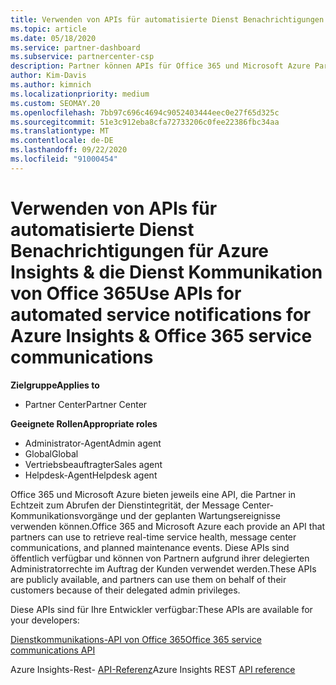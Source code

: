 ```yaml
---
title: Verwenden von APIs für automatisierte Dienst Benachrichtigungen
ms.topic: article
ms.date: 05/18/2020
ms.service: partner-dashboard
ms.subservice: partnercenter-csp
description: Partner können APIs für Office 365 und Microsoft Azure Partner für Echtzeitdienst Integrität, Nachrichten Center Kommunikation und geplante Wartungs Ereignisse verwenden.
author: Kim-Davis
ms.author: kimnich
ms.localizationpriority: medium
ms.custom: SEOMAY.20
ms.openlocfilehash: 7bb97c696c4694c9052403444eec0e27f65d325c
ms.sourcegitcommit: 51e3c912eba8cfa72733206c0fee22386fbc34aa
ms.translationtype: MT
ms.contentlocale: de-DE
ms.lasthandoff: 09/22/2020
ms.locfileid: "91000454"
---
```

# <a name="use-apis-for-automated-service-notifications-for-azure-insights--office-365-service-communications"></a><span data-ttu-id="53d28-103">Verwenden von APIs für automatisierte Dienst Benachrichtigungen für Azure Insights & die Dienst Kommunikation von Office 365</span><span class="sxs-lookup"><span data-stu-id="53d28-103">Use APIs for automated service notifications for Azure Insights & Office 365 service communications</span></span>

<span data-ttu-id="53d28-104">**Zielgruppe**</span><span class="sxs-lookup"><span data-stu-id="53d28-104">**Applies to**</span></span>

-  <span data-ttu-id="53d28-105">Partner Center</span><span class="sxs-lookup"><span data-stu-id="53d28-105">Partner Center</span></span>

<span data-ttu-id="53d28-106">**Geeignete Rollen**</span><span class="sxs-lookup"><span data-stu-id="53d28-106">**Appropriate roles**</span></span>

- <span data-ttu-id="53d28-107">Administrator-Agent</span><span class="sxs-lookup"><span data-stu-id="53d28-107">Admin agent</span></span>
- <span data-ttu-id="53d28-108">Global</span><span class="sxs-lookup"><span data-stu-id="53d28-108">Global</span></span> 
- <span data-ttu-id="53d28-109">Vertriebsbeauftragter</span><span class="sxs-lookup"><span data-stu-id="53d28-109">Sales agent</span></span>
- <span data-ttu-id="53d28-110">Helpdesk-Agent</span><span class="sxs-lookup"><span data-stu-id="53d28-110">Helpdesk agent</span></span>

<span data-ttu-id="53d28-111">Office 365 und Microsoft Azure bieten jeweils eine API, die Partner in Echtzeit zum Abrufen der Dienstintegrität, der Message Center-Kommunikationsvorgänge und der geplanten Wartungsereignisse verwenden können.</span><span class="sxs-lookup"><span data-stu-id="53d28-111">Office 365 and Microsoft Azure each provide an API that partners can use to retrieve real-time service health, message center communications, and planned maintenance events.</span></span> <span data-ttu-id="53d28-112">Diese APIs sind öffentlich verfügbar und können von Partnern aufgrund ihrer delegierten Administratorrechte im Auftrag der Kunden verwendet werden.</span><span class="sxs-lookup"><span data-stu-id="53d28-112">These APIs are publicly available, and partners can use them on behalf of their customers because of their delegated admin privileges.</span></span>

<span data-ttu-id="53d28-113">Diese APIs sind für Ihre Entwickler verfügbar:</span><span class="sxs-lookup"><span data-stu-id="53d28-113">These APIs are available for your developers:</span></span>

[<span data-ttu-id="53d28-114">Dienstkommunikations-API von Office 365</span><span class="sxs-lookup"><span data-stu-id="53d28-114">Office 365 service communications API</span></span>](/office/office-365-management-api/office-365-service-communications-api-reference)


<span data-ttu-id="53d28-115">Azure Insights-Rest- [API-Referenz](/rest/api/monitor/)</span><span class="sxs-lookup"><span data-stu-id="53d28-115">Azure Insights REST [API reference](/rest/api/monitor/)</span></span>

 

 
